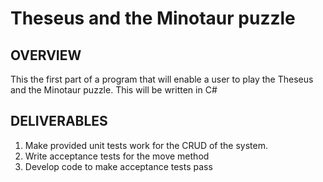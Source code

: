 # <Model> Theseus and the Minotaur puzzle

## OVERVIEW
This the first part of a program that will enable a user to play the Theseus and the Minotaur puzzle. This will be written in C#

## DELIVERABLES 
1.	Make provided unit tests work for the CRUD of the system. </br>
2.	Write acceptance tests for the move method </br>
3.	Develop code to make acceptance tests pass </br>
